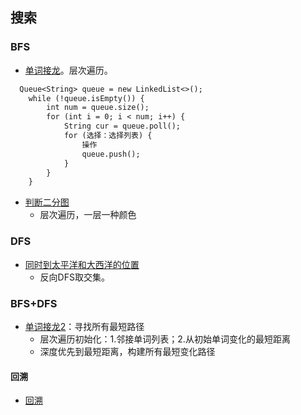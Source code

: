 ## 搜索 ##
### BFS ###
- [单词接龙](../src/bfs/WordLadder.java)。层次遍历。

``` txt
  Queue<String> queue = new LinkedList<>();
    while (!queue.isEmpty()) {
        int num = queue.size();
        for (int i = 0; i < num; i++) {
            String cur = queue.poll();
            for (选择：选择列表) {
				操作
                queue.push();
            }
        }
    }
```

- [判断二分图](../src/bfs/IsGraphBipartite.java)
  - 层次遍历，一层一种颜色

### DFS ###
- [同时到太平洋和大西洋的位置](../src/dfs/PacificAtlanticWaterFlow.java)
  - 反向DFS取交集。
  
### BFS+DFS ###
- [单词接龙2](../src/bfs/WordLadderII.java)：寻找所有最短路径
  - 层次遍历初始化：1.邻接单词列表；2.从初始单词变化的最短距离
  - 深度优先到最短距离，构建所有最短变化路径

#### 回溯 ####
- [回溯](./回溯.md)

